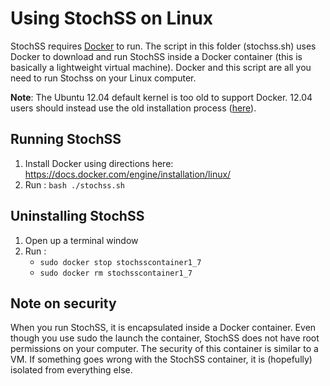 # Using StochSS on Linux

StochSS requires [Docker](https://www.docker.com/) to run. The script in this folder (stochss.sh) uses Docker to download and run StochSS inside a Docker container (this is basically a lightweight virtual machine). Docker and this script are all you need to run Stochss on your Linux computer.

**Note**: The Ubuntu 12.04 default kernel is too old to support Docker. 12.04 users should instead use the old installation process ([here](http://www.stochss.org/?page_id=738)).

## Running StochSS

1. Install Docker using directions here: https://docs.docker.com/engine/installation/linux/
2. Run : `bash ./stochss.sh`

## Uninstalling StochSS

1. Open up a terminal window
2. Run : 
     - `sudo docker stop stochsscontainer1_7`
     - `sudo docker rm stochsscontainer1_7`

## Note on security

When you run StochSS, it is encapsulated inside a Docker container. Even though you use sudo the launch the container, StochSS does not have root permissions on your computer. The security of this container is similar to a VM. If something goes wrong with the StochSS container, it is (hopefully) isolated from everything else.
